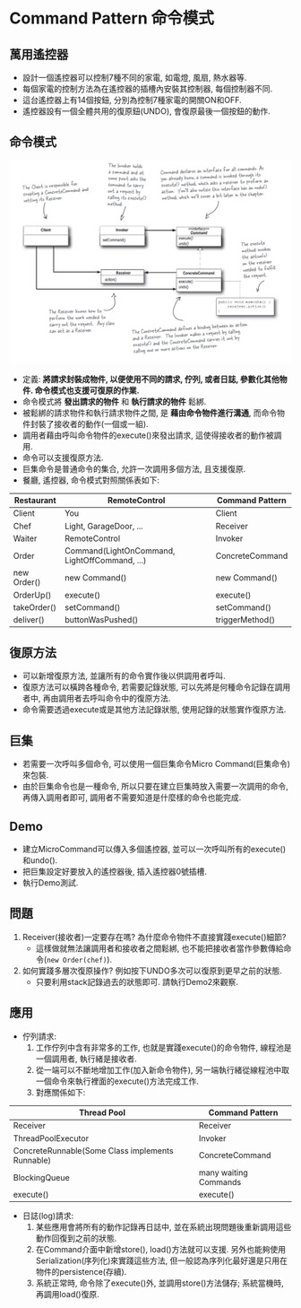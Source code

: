 # Command Pattern 命令模式

## 萬用遙控器

* 設計一個遙控器可以控制7種不同的家電, 如電燈, 風扇, 熱水器等.
* 每個家電的控制方法為在遙控器的插槽內安裝其控制器, 每個控制器不同.
* 這台遙控器上有14個按鈕, 分別為控制7種家電的開關ON和OFF.
* 遙控器設有一個全體共用的復原鈕(UNDO), 會復原最後一個按鈕的動作.

## 命令模式

![Alt text](../resource/command.png "Command Pattern Class Diagram")

* 定義: __將請求封裝成物件, 以便使用不同的請求, 佇列, 或者日誌, 參數化其他物件. 命令模式也支援可復原的作業.__
* 命令模式將 __發出請求的物件__ 和 __執行請求的物件__ 鬆綁.
* 被鬆綁的請求物件和執行請求物件之間, 是 __藉由命令物件進行溝通__, 而命令物件封裝了接收者的動作(一個或一組).
* 調用者藉由呼叫命令物件的execute()來發出請求, 這使得接收者的動作被調用.
* 命令可以支援復原方法.
* 巨集命令是普通命令的集合, 允許一次調用多個方法, 且支援復原.
* 餐廳, 遙控器, 命令模式對照關係表如下:

Restaurant|RemoteControl|Command Pattern
--|--|--
Client|You|Client
Chef|Light, GarageDoor, ...|Receiver
Waiter|RemoteControl|Invoker
Order|Command(LightOnCommand, LightOffCommand, ...)|ConcreteCommand
new Order()|new Command()|new Command()
OrderUp()|execute()|execute()
takeOrder()|setCommand()|setCommand()
deliver()|buttonWasPushed()|triggerMethod()

## 復原方法

* 可以新增復原方法, 並讓所有的命令實作後以供調用者呼叫.
* 復原方法可以橫跨各種命令, 若需要記錄狀態, 可以先將是何種命令記錄在調用者中, 再由調用者去呼叫命令中的復原方法.
* 命令需要透過execute或是其他方法記錄狀態, 使用記錄的狀態實作復原方法.

## 巨集

* 若需要一次呼叫多個命令, 可以使用一個巨集命令Micro Command(巨集命令)來包裝.
* 由於巨集命令也是一種命令, 所以只要在建立巨集時放入需要一次調用的命令, 再傳入調用者即可, 調用者不需要知道是什麼樣的命令也能完成. 

## Demo

* 建立MicroCommand可以傳入多個遙控器, 並可以一次呼叫所有的execute()和undo().
* 把巨集設定好要放入的遙控器後, 插入遙控器0號插槽.
* 執行Demo測試.

## 問題

1. Receiver(接收者)一定要存在嗎? 為什麼命令物件不直接實踐execute()細節?
	* 這樣做就無法讓調用者和接收者之間鬆綁, 也不能把接收者當作參數傳給命令(`new Order(chef)`).
1. 如何實踐多層次復原操作? 例如按下UNDO多次可以復原到更早之前的狀態.
	* 只要利用stack記錄過去的狀態即可. 請執行Demo2來觀察.

## 應用

* 佇列請求:
	1. 工作佇列中含有非常多的工作, 也就是實踐execute()的命令物件, 線程池是一個調用者, 執行緒是接收者.
	1. 從一端可以不斷地增加工作(加入新命令物件), 另一端執行緒從線程池中取一個命令來執行裡面的execute()方法完成工作.
	1. 對應關係如下:
	
Thread Pool|Command Pattern
--|--
Receiver|Receiver
ThreadPoolExecutor|Invoker
ConcreteRunnable(Some Class implements Runnable)|ConcreteCommand
BlockingQueue|many waiting Commands
execute()|execute()
	
* 日誌(log)請求:
	1. 某些應用會將所有的動作記錄再日誌中, 並在系統出現問題後重新調用這些動作回復到之前的狀態.
	1. 在Command介面中新增store(), load()方法就可以支援. 另外也能夠使用Serialization(序列化)來實踐這些方法, 但一般認為序列化最好還是只用在物件的persistence(存續).
	1. 系統正常時, 命令除了execute()外, 並調用store()方法儲存; 系統當機時, 再調用load()復原.
	